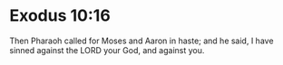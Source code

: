 # Exodus 10:16

Then Pharaoh called for Moses and Aaron in haste; and he said, I have sinned against the LORD your God, and against you.